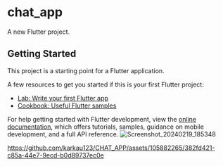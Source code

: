 # chat_app

A new Flutter project.

## Getting Started

This project is a starting point for a Flutter application.

A few resources to get you started if this is your first Flutter project:

- [Lab: Write your first Flutter app](https://docs.flutter.dev/get-started/codelab)
- [Cookbook: Useful Flutter samples](https://docs.flutter.dev/cookbook)

For help getting started with Flutter development, view the
[online documentation](https://docs.flutter.dev/), which offers tutorials,
samples, guidance on mobile development, and a full API reference.
![Screenshot_20240219_185348](https://github.com/karkau123/CHAT_APP/assets/105882265/1bf188f1-eadc-4e20-8f5e-26338edc9a78)


https://github.com/karkau123/CHAT_APP/assets/105882265/382fd421-c85a-44e7-9ecd-b0d89737ec0e

